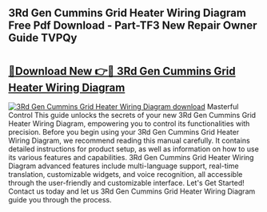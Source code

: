 ## 3Rd Gen Cummins Grid Heater Wiring Diagram Free Pdf Download - Part-TF3 New Repair Owner Guide TVPQy

# <h2><a href="http://dfqlxl.blite.top/?on=3Rd+Gen+Cummins+Grid+Heater+Wiring+Diagram">🔗Download New 👉🔴 3Rd Gen Cummins Grid Heater Wiring Diagram</a></h2>

[![3Rd Gen Cummins Grid Heater Wiring Diagram download](https://i.imgur.com/lujVjoI.png)](http://dfqlxl.blite.top/?on=3Rd+Gen+Cummins+Grid+Heater+Wiring+Diagram)
Masterful Control This guide unlocks the secrets of your new 3Rd Gen Cummins Grid Heater Wiring Diagram, empowering you to control its functionalities with precision. Before you begin using your 3Rd Gen Cummins Grid Heater Wiring Diagram, we recommend reading this manual carefully. It contains detailed instructions for product setup, as well as information on how to use its various features and capabilities. 3Rd Gen Cummins Grid Heater Wiring Diagram advanced features include multi-language support, real-time translation, customizable widgets, and voice recognition, all accessible through the user-friendly and customizable interface. Let's Get Started! Contact us today and let us 3Rd Gen Cummins Grid Heater Wiring Diagram guide you through the process.
